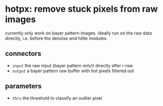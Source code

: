 # hotpx: remove stuck pixels from raw images

currently only work on bayer pattern images. ideally run on the raw data
directly, i.e. before the denoise and hilite modules.

## connectors

* `input` the raw input (bayer pattern only!) directly after i-raw
* `output` a bayer pattern raw buffer with hot pixels filtered out

## parameters

* `thrs` the threshold to classify an outlier pixel
